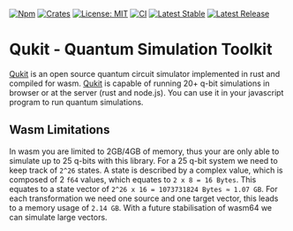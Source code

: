 [![Npm](https://badgen.net/npm/v/qukit)](https://www.npmjs.com/package/qukit)
[![Crates](https://badgen.net/crates/v/qukit)](https://crates.io/crates/qukit)
[![License: MIT](https://img.shields.io/badge/License-MIT-yellow.svg)](https://opensource.org/licenses/MIT)
[![CI](https://github.com/28Smiles/qukit/actions/workflows/ci.yml/badge.svg)](https://github.com/28Smiles/qukit/actions/workflows/build.yml)
[![Latest Stable](https://img.shields.io/github/v/release/28Smiles/qukit?label=latest%20stable)](https://github.com/28Smiles/qukit/releases/latest)
[![Latest Release](https://img.shields.io/github/v/release/28Smiles/qukit?include_prereleases&label=latest%20release)](https://github.com/28Smiles/qukit/releases)

# Qukit - Quantum Simulation Toolkit

[Qukit](https://github.com/28Smiles/qukit) is an open source quantum circuit simulator implemented in rust and compiled for wasm. [Qukit](https://github.com/28Smiles/qukit) is capable of running 20+ q-bit simulations in browser or at the server (rust and node.js). You can use it in your javascript program to run quantum simulations.

## Wasm Limitations

In wasm you are limited to 2GB/4GB of memory, thus your are only able to simulate up to 25 q-bits with this library.
For a 25 q-bit system we need to keep track of `2^26` states.
A state is described by a complex value, which is composed of 2 `f64` values, which equates to `2 x 8 = 16 Bytes`.
This equates to a state vector of `2^26 x 16 = 1073731824 Bytes ≈ 1.07 GB`.
For each transformation we need one source and one target vector, this leads to a memory usage of `2.14 GB`.
With a future stabilisation of wasm64 we can simulate large vectors.

